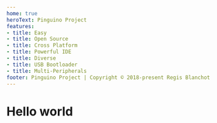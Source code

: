 ```yaml
---
home: true
heroText: Pinguino Project
features:
- title: Easy
- title: Open Source
- title: Cross Platform
- title: Powerful IDE
- title: Diverse
- title: USB Bootloader
- title: Multi-Peripherals
footer: Pinguino Project | Copyright © 2018-present Regis Blanchot
---
```


# Hello world
